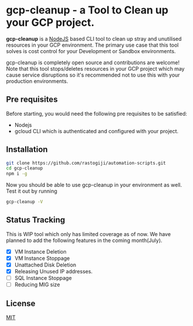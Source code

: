 # gcp-cleanup - a Tool to Clean up your GCP project.

**gcp-cleanup** is a [NodeJS](https://nodejs.org/en/) based CLI tool to clean up stray and unutilised resources in your GCP environment. The primary use case that this tool solves is cost control for your Development or Sandbox environments.

gcp-cleanup is completely open source and contributions are welcome! Note that this tool stops/deletes resources in your GCP project which may cause service disruptions so it's recommended not to use this with your production environments.

## Pre requisites

Before starting, you would need the following pre requisites to be satisfied:

- Nodejs
- gcloud CLI which is authenticated and configured with your project.

## Installation

```bash
git clone https://github.com/rastogiji/automation-scripts.git
cd gcp-cleanup
npm i -g
```

Now you should be able to use gcp-cleanup in your environment as well. Test it out by running

```bash
gcp-cleanup -V
```

## Status Tracking

This is WIP tool which only has limited coverage as of now. We have planned to add the following features in the coming month(July).

- [x] VM Instance Deletion
- [x] VM Instance Stoppage
- [x] Unattached Disk Deletion
- [x] Releasing Unused IP addresses.
- [ ] SQL Instance Stoppage
- [ ] Reducing MIG size

## License

[MIT](../LICENSE)
